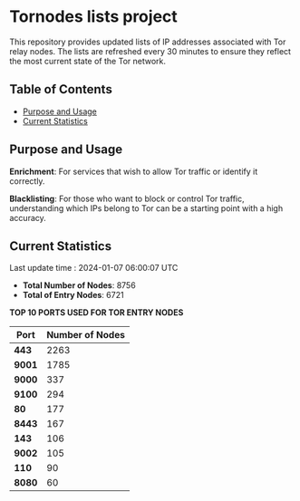# Tornodes lists project

This repository provides updated lists of IP addresses associated with Tor relay nodes. The lists are refreshed every 30 minutes to ensure they reflect the most current state of the Tor network.

## Table of Contents

- [Purpose and Usage](#purpose-and-usage)
- [Current Statistics](#current-statistics)


## Purpose and Usage

**Enrichment**: For services that wish to allow Tor traffic or identify it correctly.

**Blacklisting**: For those who want to block or control Tor traffic, understanding which IPs belong to Tor can be a starting point with a high accuracy.

## Current Statistics

Last update time : 2024-01-07 06:00:07 UTC

- **Total Number of Nodes**: 8756
- **Total of Entry Nodes**: 6721

**TOP 10 PORTS USED FOR TOR ENTRY NODES**

| **Port** | **Number of Nodes** |
|------|-----------------|
| **443**   | 2263  |
| **9001**   | 1785  |
| **9000**   | 337  |
| **9100**   | 294  |
| **80**   | 177  |
| **8443**   | 167  |
| **143**   | 106  |
| **9002**   | 105  |
| **110**   | 90  |
| **8080**   | 60  |

